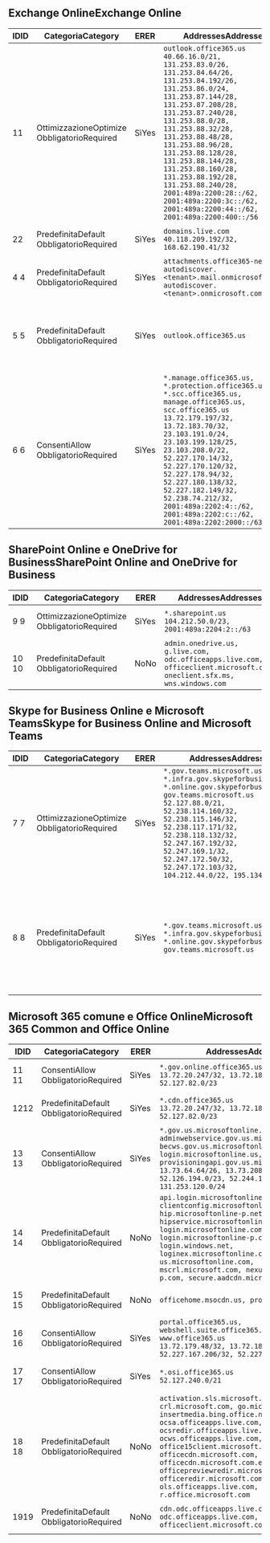 <!--THIS FILE IS AUTOMATICALLY GENERATED. MANUAL CHANGES WILL BE OVERWRITTEN.-->
<!--Please contact the Office 365 Endpoints team with any questions.-->
<!--USGovGCCHigh endpoints version 2019012800-->
<!--File generated 2019-01-28 11:00:20.4062-->

## <a name="exchange-online"></a><span data-ttu-id="05fca-101">Exchange Online</span><span class="sxs-lookup"><span data-stu-id="05fca-101">Exchange Online</span></span>

<span data-ttu-id="05fca-102">ID</span><span class="sxs-lookup"><span data-stu-id="05fca-102">ID</span></span> | <span data-ttu-id="05fca-103">Categoria</span><span class="sxs-lookup"><span data-stu-id="05fca-103">Category</span></span> | <span data-ttu-id="05fca-104">ER</span><span class="sxs-lookup"><span data-stu-id="05fca-104">ER</span></span> | <span data-ttu-id="05fca-105">Addresses</span><span class="sxs-lookup"><span data-stu-id="05fca-105">Addresses</span></span> | <span data-ttu-id="05fca-106">Porte</span><span class="sxs-lookup"><span data-stu-id="05fca-106">Ports</span></span>
-- | -------------------- | --- | ------------------------------------------------------------------------------------------------------------------------------------------------------------------------------------------------------------------------------------------------------------------------------------------------------------------------------------------------------------------------------------------------------------------------------------------------ | -------------------------------
<span data-ttu-id="05fca-107">1</span><span class="sxs-lookup"><span data-stu-id="05fca-107">1</span></span> | <span data-ttu-id="05fca-108">Ottimizzazione</span><span class="sxs-lookup"><span data-stu-id="05fca-108">Optimize</span></span><BR><span data-ttu-id="05fca-109">Obbligatorio</span><span class="sxs-lookup"><span data-stu-id="05fca-109">Required</span></span> | <span data-ttu-id="05fca-110">Sì</span><span class="sxs-lookup"><span data-stu-id="05fca-110">Yes</span></span> | `outlook.office365.us`<BR>`40.66.16.0/21, 131.253.83.0/26, 131.253.84.64/26, 131.253.84.192/26, 131.253.86.0/24, 131.253.87.144/28, 131.253.87.208/28, 131.253.87.240/28, 131.253.88.0/28, 131.253.88.32/28, 131.253.88.48/28, 131.253.88.96/28, 131.253.88.128/28, 131.253.88.144/28, 131.253.88.160/28, 131.253.88.192/28, 131.253.88.240/28, 2001:489a:2200:28::/62, 2001:489a:2200:3c::/62, 2001:489a:2200:44::/62, 2001:489a:2200:400::/56` | <span data-ttu-id="05fca-111">**TCP:** 443, 80</span><span class="sxs-lookup"><span data-stu-id="05fca-111">**TCP:** 443, 80</span></span>
<span data-ttu-id="05fca-112">2</span><span class="sxs-lookup"><span data-stu-id="05fca-112">2</span></span> | <span data-ttu-id="05fca-113">Predefinita</span><span class="sxs-lookup"><span data-stu-id="05fca-113">Default</span></span><BR><span data-ttu-id="05fca-114">Obbligatorio</span><span class="sxs-lookup"><span data-stu-id="05fca-114">Required</span></span> | <span data-ttu-id="05fca-115">Sì</span><span class="sxs-lookup"><span data-stu-id="05fca-115">Yes</span></span> | `domains.live.com`<BR>`40.118.209.192/32, 168.62.190.41/32` | <span data-ttu-id="05fca-116">**TCP:** 443, 80</span><span class="sxs-lookup"><span data-stu-id="05fca-116">**TCP:** 443, 80</span></span>
<span data-ttu-id="05fca-117">4 </span><span class="sxs-lookup"><span data-stu-id="05fca-117">4</span></span> | <span data-ttu-id="05fca-118">Predefinita</span><span class="sxs-lookup"><span data-stu-id="05fca-118">Default</span></span><BR><span data-ttu-id="05fca-119">Obbligatorio</span><span class="sxs-lookup"><span data-stu-id="05fca-119">Required</span></span> | <span data-ttu-id="05fca-120">Sì</span><span class="sxs-lookup"><span data-stu-id="05fca-120">Yes</span></span> | `attachments.office365-net.us, autodiscover.<tenant>.mail.onmicrosoft.com, autodiscover.<tenant>.onmicrosoft.com` | <span data-ttu-id="05fca-121">**TCP:** 443, 80</span><span class="sxs-lookup"><span data-stu-id="05fca-121">**TCP:** 443, 80</span></span>
<span data-ttu-id="05fca-122">5 </span><span class="sxs-lookup"><span data-stu-id="05fca-122">5</span></span> | <span data-ttu-id="05fca-123">Predefinita</span><span class="sxs-lookup"><span data-stu-id="05fca-123">Default</span></span><BR><span data-ttu-id="05fca-124">Obbligatorio</span><span class="sxs-lookup"><span data-stu-id="05fca-124">Required</span></span> | <span data-ttu-id="05fca-125">Sì</span><span class="sxs-lookup"><span data-stu-id="05fca-125">Yes</span></span> | `outlook.office365.us` | <span data-ttu-id="05fca-126">**TCP:** 143, 25, 587, 993, 995</span><span class="sxs-lookup"><span data-stu-id="05fca-126">**TCP:** 143, 25, 587, 993, 995</span></span>
<span data-ttu-id="05fca-127">6 </span><span class="sxs-lookup"><span data-stu-id="05fca-127">6</span></span> | <span data-ttu-id="05fca-128">Consenti</span><span class="sxs-lookup"><span data-stu-id="05fca-128">Allow</span></span><BR><span data-ttu-id="05fca-129">Obbligatorio</span><span class="sxs-lookup"><span data-stu-id="05fca-129">Required</span></span> | <span data-ttu-id="05fca-130">Sì</span><span class="sxs-lookup"><span data-stu-id="05fca-130">Yes</span></span> | `*.manage.office365.us, *.protection.office365.us, *.scc.office365.us, manage.office365.us, scc.office365.us`<BR>`13.72.179.197/32, 13.72.183.70/32, 23.103.191.0/24, 23.103.199.128/25, 23.103.208.0/22, 52.227.170.14/32, 52.227.170.120/32, 52.227.178.94/32, 52.227.180.138/32, 52.227.182.149/32, 52.238.74.212/32, 2001:489a:2202:4::/62, 2001:489a:2202:c::/62, 2001:489a:2202:2000::/63` | <span data-ttu-id="05fca-131">**TCP:** 25, 443</span><span class="sxs-lookup"><span data-stu-id="05fca-131">**TCP:** 25, 443</span></span>

## <a name="sharepoint-online-and-onedrive-for-business"></a><span data-ttu-id="05fca-132">SharePoint Online e OneDrive for Business</span><span class="sxs-lookup"><span data-stu-id="05fca-132">SharePoint Online and OneDrive for Business</span></span>

<span data-ttu-id="05fca-133">ID</span><span class="sxs-lookup"><span data-stu-id="05fca-133">ID</span></span> | <span data-ttu-id="05fca-134">Categoria</span><span class="sxs-lookup"><span data-stu-id="05fca-134">Category</span></span> | <span data-ttu-id="05fca-135">ER</span><span class="sxs-lookup"><span data-stu-id="05fca-135">ER</span></span> | <span data-ttu-id="05fca-136">Addresses</span><span class="sxs-lookup"><span data-stu-id="05fca-136">Addresses</span></span> | <span data-ttu-id="05fca-137">Porte</span><span class="sxs-lookup"><span data-stu-id="05fca-137">Ports</span></span>
-- | -------------------- | --- | ----------------------------------------------------------------------------------------------------------------------- | ----------------
<span data-ttu-id="05fca-138">9 </span><span class="sxs-lookup"><span data-stu-id="05fca-138">9</span></span> | <span data-ttu-id="05fca-139">Ottimizzazione</span><span class="sxs-lookup"><span data-stu-id="05fca-139">Optimize</span></span><BR><span data-ttu-id="05fca-140">Obbligatorio</span><span class="sxs-lookup"><span data-stu-id="05fca-140">Required</span></span> | <span data-ttu-id="05fca-141">Sì</span><span class="sxs-lookup"><span data-stu-id="05fca-141">Yes</span></span> | `*.sharepoint.us`<BR>`104.212.50.0/23, 2001:489a:2204:2::/63` | <span data-ttu-id="05fca-142">**TCP:** 443, 80</span><span class="sxs-lookup"><span data-stu-id="05fca-142">**TCP:** 443, 80</span></span>
<span data-ttu-id="05fca-143">10 </span><span class="sxs-lookup"><span data-stu-id="05fca-143">10</span></span> | <span data-ttu-id="05fca-144">Predefinita</span><span class="sxs-lookup"><span data-stu-id="05fca-144">Default</span></span><BR><span data-ttu-id="05fca-145">Obbligatorio</span><span class="sxs-lookup"><span data-stu-id="05fca-145">Required</span></span> | <span data-ttu-id="05fca-146">No</span><span class="sxs-lookup"><span data-stu-id="05fca-146">No</span></span> | `admin.onedrive.us, g.live.com, odc.officeapps.live.com, officeclient.microsoft.com, oneclient.sfx.ms, wns.windows.com` | <span data-ttu-id="05fca-147">**TCP:** 443, 80</span><span class="sxs-lookup"><span data-stu-id="05fca-147">**TCP:** 443, 80</span></span>

## <a name="skype-for-business-online-and-microsoft-teams"></a><span data-ttu-id="05fca-148">Skype for Business Online e Microsoft Teams</span><span class="sxs-lookup"><span data-stu-id="05fca-148">Skype for Business Online and Microsoft Teams</span></span>

<span data-ttu-id="05fca-149">ID</span><span class="sxs-lookup"><span data-stu-id="05fca-149">ID</span></span> | <span data-ttu-id="05fca-150">Categoria</span><span class="sxs-lookup"><span data-stu-id="05fca-150">Category</span></span> | <span data-ttu-id="05fca-151">ER</span><span class="sxs-lookup"><span data-stu-id="05fca-151">ER</span></span> | <span data-ttu-id="05fca-152">Addresses</span><span class="sxs-lookup"><span data-stu-id="05fca-152">Addresses</span></span> | <span data-ttu-id="05fca-153">Porte</span><span class="sxs-lookup"><span data-stu-id="05fca-153">Ports</span></span>
-- | -------------------- | --- | --------------------------------------------------------------------------------------------------------------------------------------------------------------------------------------------------------------------------------------------------------------------------------------------------------------------------------- | --------------------------------------------------
<span data-ttu-id="05fca-154">7 </span><span class="sxs-lookup"><span data-stu-id="05fca-154">7</span></span> | <span data-ttu-id="05fca-155">Ottimizzazione</span><span class="sxs-lookup"><span data-stu-id="05fca-155">Optimize</span></span><BR><span data-ttu-id="05fca-156">Obbligatorio</span><span class="sxs-lookup"><span data-stu-id="05fca-156">Required</span></span> | <span data-ttu-id="05fca-157">Sì</span><span class="sxs-lookup"><span data-stu-id="05fca-157">Yes</span></span> | `*.gov.teams.microsoft.us, *.infra.gov.skypeforbusiness.us, *.online.gov.skypeforbusiness.us, gov.teams.microsoft.us`<BR>`52.127.88.0/21, 52.238.114.160/32, 52.238.115.146/32, 52.238.117.171/32, 52.238.118.132/32, 52.247.167.192/32, 52.247.169.1/32, 52.247.172.50/32, 52.247.172.103/32, 104.212.44.0/22, 195.134.228.0/22` | <span data-ttu-id="05fca-158">**TCP:** 443, 80</span><span class="sxs-lookup"><span data-stu-id="05fca-158">**TCP:** 443, 80</span></span><BR><span data-ttu-id="05fca-159">**UDP:** 3478</span><span class="sxs-lookup"><span data-stu-id="05fca-159">**UDP:** 3478</span></span>
<span data-ttu-id="05fca-160">8 </span><span class="sxs-lookup"><span data-stu-id="05fca-160">8</span></span> | <span data-ttu-id="05fca-161">Predefinita</span><span class="sxs-lookup"><span data-stu-id="05fca-161">Default</span></span><BR><span data-ttu-id="05fca-162">Obbligatorio</span><span class="sxs-lookup"><span data-stu-id="05fca-162">Required</span></span> | <span data-ttu-id="05fca-163">Sì</span><span class="sxs-lookup"><span data-stu-id="05fca-163">Yes</span></span> | `*.gov.teams.microsoft.us, *.infra.gov.skypeforbusiness.us, *.online.gov.skypeforbusiness.us, gov.teams.microsoft.us` | <span data-ttu-id="05fca-164">**TCP:** 5061, 50000-59999</span><span class="sxs-lookup"><span data-stu-id="05fca-164">**TCP:** 5061, 50000-59999</span></span><BR><span data-ttu-id="05fca-165">**UDP:** 50000-59999</span><span class="sxs-lookup"><span data-stu-id="05fca-165">**UDP:** 50000-59999</span></span>

## <a name="microsoft-365-common-and-office-online"></a><span data-ttu-id="05fca-166">Microsoft 365 comune e Office Online</span><span class="sxs-lookup"><span data-stu-id="05fca-166">Microsoft 365 Common and Office Online</span></span>

<span data-ttu-id="05fca-167">ID</span><span class="sxs-lookup"><span data-stu-id="05fca-167">ID</span></span> | <span data-ttu-id="05fca-168">Categoria</span><span class="sxs-lookup"><span data-stu-id="05fca-168">Category</span></span> | <span data-ttu-id="05fca-169">ER</span><span class="sxs-lookup"><span data-stu-id="05fca-169">ER</span></span> | <span data-ttu-id="05fca-170">Addresses</span><span class="sxs-lookup"><span data-stu-id="05fca-170">Addresses</span></span> | <span data-ttu-id="05fca-171">Porte</span><span class="sxs-lookup"><span data-stu-id="05fca-171">Ports</span></span>
-- | ------------------- | --- | ---------------------------------------------------------------------------------------------------------------------------------------------------------------------------------------------------------------------------------------------------------------------------------------------------------------------------------------------------------------------------------------------- | ----------------
<span data-ttu-id="05fca-172">11 </span><span class="sxs-lookup"><span data-stu-id="05fca-172">11</span></span> | <span data-ttu-id="05fca-173">Consenti</span><span class="sxs-lookup"><span data-stu-id="05fca-173">Allow</span></span><BR><span data-ttu-id="05fca-174">Obbligatorio</span><span class="sxs-lookup"><span data-stu-id="05fca-174">Required</span></span> | <span data-ttu-id="05fca-175">Sì</span><span class="sxs-lookup"><span data-stu-id="05fca-175">Yes</span></span> | `*.gov.online.office365.us`<BR>`13.72.20.247/32, 13.72.185.126/32, 52.127.82.0/23` | <span data-ttu-id="05fca-176">**TCP:** 443</span><span class="sxs-lookup"><span data-stu-id="05fca-176">**TCP:** 443</span></span>
<span data-ttu-id="05fca-177">12</span><span class="sxs-lookup"><span data-stu-id="05fca-177">12</span></span> | <span data-ttu-id="05fca-178">Predefinita</span><span class="sxs-lookup"><span data-stu-id="05fca-178">Default</span></span><BR><span data-ttu-id="05fca-179">Obbligatorio</span><span class="sxs-lookup"><span data-stu-id="05fca-179">Required</span></span> | <span data-ttu-id="05fca-180">Sì</span><span class="sxs-lookup"><span data-stu-id="05fca-180">Yes</span></span> | `*.cdn.office365.us`<BR>`13.72.20.247/32, 13.72.185.126/32, 52.127.82.0/23` | <span data-ttu-id="05fca-181">**TCP:** 443</span><span class="sxs-lookup"><span data-stu-id="05fca-181">**TCP:** 443</span></span>
<span data-ttu-id="05fca-182">13 </span><span class="sxs-lookup"><span data-stu-id="05fca-182">13</span></span> | <span data-ttu-id="05fca-183">Consenti</span><span class="sxs-lookup"><span data-stu-id="05fca-183">Allow</span></span><BR><span data-ttu-id="05fca-184">Obbligatorio</span><span class="sxs-lookup"><span data-stu-id="05fca-184">Required</span></span> | <span data-ttu-id="05fca-185">Sì</span><span class="sxs-lookup"><span data-stu-id="05fca-185">Yes</span></span> | `*.gov.us.microsoftonline.com, adminwebservice.gov.us.microsoftonline.com, becws.gov.us.microsoftonline.com, login.microsoftonline.us, provisioningapi.gov.us.microsoftonline.com`<BR>`13.73.64.64/26, 13.73.208.128/25, 52.126.194.0/23, 52.244.120.128/25, 131.253.120.0/24` | <span data-ttu-id="05fca-186">**TCP:** 443</span><span class="sxs-lookup"><span data-stu-id="05fca-186">**TCP:** 443</span></span>
<span data-ttu-id="05fca-187">14 </span><span class="sxs-lookup"><span data-stu-id="05fca-187">14</span></span> | <span data-ttu-id="05fca-188">Predefinita</span><span class="sxs-lookup"><span data-stu-id="05fca-188">Default</span></span><BR><span data-ttu-id="05fca-189">Obbligatorio</span><span class="sxs-lookup"><span data-stu-id="05fca-189">Required</span></span> | <span data-ttu-id="05fca-190">No</span><span class="sxs-lookup"><span data-stu-id="05fca-190">No</span></span> | `api.login.microsoftonline.com, clientconfig.microsoftonline-p.net, hip.microsoftonline-p.net, hipservice.microsoftonline.com, login.microsoftonline.com, login.microsoftonline-p.com, login.windows.net, loginex.microsoftonline.com, login-us.microsoftonline.com, mscrl.microsoft.com, nexus.microsoftonline-p.com, secure.aadcdn.microsoftonline-p.com` | <span data-ttu-id="05fca-191">**TCP:** 443</span><span class="sxs-lookup"><span data-stu-id="05fca-191">**TCP:** 443</span></span>
<span data-ttu-id="05fca-192">15 </span><span class="sxs-lookup"><span data-stu-id="05fca-192">15</span></span> | <span data-ttu-id="05fca-193">Predefinita</span><span class="sxs-lookup"><span data-stu-id="05fca-193">Default</span></span><BR><span data-ttu-id="05fca-194">Obbligatorio</span><span class="sxs-lookup"><span data-stu-id="05fca-194">Required</span></span> | <span data-ttu-id="05fca-195">No</span><span class="sxs-lookup"><span data-stu-id="05fca-195">No</span></span> | `officehome.msocdn.us, prod.msocdn.us` | <span data-ttu-id="05fca-196">**TCP:** 443, 80</span><span class="sxs-lookup"><span data-stu-id="05fca-196">**TCP:** 443, 80</span></span>
<span data-ttu-id="05fca-197">16 </span><span class="sxs-lookup"><span data-stu-id="05fca-197">16</span></span> | <span data-ttu-id="05fca-198">Consenti</span><span class="sxs-lookup"><span data-stu-id="05fca-198">Allow</span></span><BR><span data-ttu-id="05fca-199">Obbligatorio</span><span class="sxs-lookup"><span data-stu-id="05fca-199">Required</span></span> | <span data-ttu-id="05fca-200">Sì</span><span class="sxs-lookup"><span data-stu-id="05fca-200">Yes</span></span> | `portal.office365.us, webshell.suite.office365.us, www.office365.us`<BR>`13.72.179.48/32, 13.72.188.8/32, 52.227.167.206/32, 52.227.170.242/32` | <span data-ttu-id="05fca-201">**TCP:** 443, 80</span><span class="sxs-lookup"><span data-stu-id="05fca-201">**TCP:** 443, 80</span></span>
<span data-ttu-id="05fca-202">17 </span><span class="sxs-lookup"><span data-stu-id="05fca-202">17</span></span> | <span data-ttu-id="05fca-203">Consenti</span><span class="sxs-lookup"><span data-stu-id="05fca-203">Allow</span></span><BR><span data-ttu-id="05fca-204">Obbligatorio</span><span class="sxs-lookup"><span data-stu-id="05fca-204">Required</span></span> | <span data-ttu-id="05fca-205">Sì</span><span class="sxs-lookup"><span data-stu-id="05fca-205">Yes</span></span> | `*.osi.office365.us`<BR>`52.127.240.0/21` | <span data-ttu-id="05fca-206">**TCP:** 443</span><span class="sxs-lookup"><span data-stu-id="05fca-206">**TCP:** 443</span></span>
<span data-ttu-id="05fca-207">18 </span><span class="sxs-lookup"><span data-stu-id="05fca-207">18</span></span> | <span data-ttu-id="05fca-208">Predefinita</span><span class="sxs-lookup"><span data-stu-id="05fca-208">Default</span></span><BR><span data-ttu-id="05fca-209">Obbligatorio</span><span class="sxs-lookup"><span data-stu-id="05fca-209">Required</span></span> | <span data-ttu-id="05fca-210">No</span><span class="sxs-lookup"><span data-stu-id="05fca-210">No</span></span> | `activation.sls.microsoft.com, crl.microsoft.com, go.microsoft.com, insertmedia.bing.office.net, ocsa.officeapps.live.com, ocsredir.officeapps.live.com, ocws.officeapps.live.com, office15client.microsoft.com, officecdn.microsoft.com, officecdn.microsoft.com.edgesuite.net, officepreviewredir.microsoft.com, officeredir.microsoft.com, ols.officeapps.live.com, r.office.microsoft.com` | <span data-ttu-id="05fca-211">**TCP:** 443, 80</span><span class="sxs-lookup"><span data-stu-id="05fca-211">**TCP:** 443, 80</span></span>
<span data-ttu-id="05fca-212">19</span><span class="sxs-lookup"><span data-stu-id="05fca-212">19</span></span> | <span data-ttu-id="05fca-213">Predefinita</span><span class="sxs-lookup"><span data-stu-id="05fca-213">Default</span></span><BR><span data-ttu-id="05fca-214">Obbligatorio</span><span class="sxs-lookup"><span data-stu-id="05fca-214">Required</span></span> | <span data-ttu-id="05fca-215">No</span><span class="sxs-lookup"><span data-stu-id="05fca-215">No</span></span> | `cdn.odc.officeapps.live.com, odc.officeapps.live.com, officeclient.microsoft.com` | <span data-ttu-id="05fca-216">**TCP:** 443, 80</span><span class="sxs-lookup"><span data-stu-id="05fca-216">**TCP:** 443, 80</span></span>

